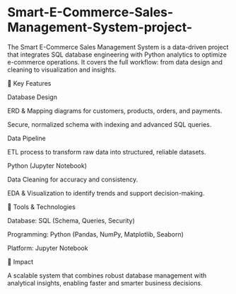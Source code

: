 # Smart-E-Commerce-Sales-Management-System-project-
The Smart E-Commerce Sales Management System is a data-driven project that integrates SQL database engineering with Python analytics to optimize e-commerce operations. It covers the full workflow: from data design and cleaning to visualization and insights.

🔹 Key Features

Database Design

ERD & Mapping diagrams for customers, products, orders, and payments.

Secure, normalized schema with indexing and advanced SQL queries.

Data Pipeline

ETL process to transform raw data into structured, reliable datasets.

Python (Jupyter Notebook)

Data Cleaning for accuracy and consistency.

EDA & Visualization to identify trends and support decision-making.

🔹 Tools & Technologies

Database: SQL (Schema, Queries, Security)

Programming: Python (Pandas, NumPy, Matplotlib, Seaborn)

Platform: Jupyter Notebook

🔹 Impact

A scalable system that combines robust database management with analytical insights, enabling faster and smarter business decisions.

